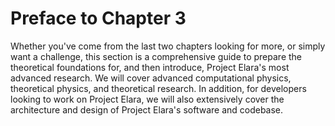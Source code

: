 # Preface to Chapter 3

Whether you've come from the last two chapters looking for more, or simply want a challenge, this section is a comprehensive guide to prepare the theoretical foundations for, and then introduce, Project Elara's most advanced research. We will cover advanced computational physics, theoretical physics, and theoretical research. In addition, for developers looking to work on Project Elara, we will also extensively cover the architecture and design of Project Elara's software and codebase.